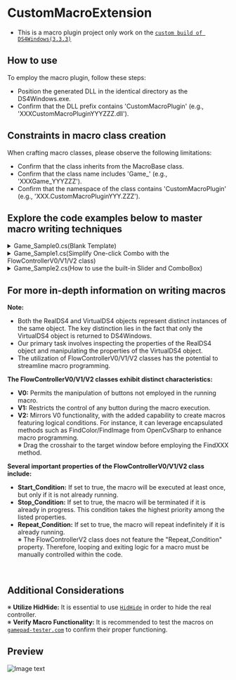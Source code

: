 # CustomMacroExtension
* This is a macro plugin project only work on the [`custom build of DS4Windows(3.3.3)`](https://github.com/TRARS/DS4Windows)  

## How to use
To employ the macro plugin, follow these steps:
* Position the generated DLL in the identical directory as the DS4Windows.exe.
* Confirm that the DLL prefix contains 'CustomMacroPlugin' (e.g.,  'XXXCustomMacroPluginYYYZZZ.dll').

## Constraints in macro class creation
When crafting macro classes, please observe the following limitations:
* Confirm that the class inherits from the MacroBase class.
* Confirm that the class name includes 'Game_' (e.g.,  'XXXGame_YYYZZZ').
* Confirm that the namespace of the class contains 'CustomMacroPlugin' (e.g., 'XXX.CustomMacroPluginYYY.ZZZ').   

## Explore the code examples below to master macro writing techniques
<details><summary>Game_Sample0.cs(Blank Template)</summary>

```csharp
using CustomMacroBase;
using CustomMacroBase.Helper.Attributes;

//This sample introduces three Toggle buttons to the UI.
//It focuses on demonstrating the addition of Toggle buttons and does not implement macros.
namespace CustomMacroPlugin1.MacroSample
{
    [SortIndex(200)]
    partial class Game_Sample0 : MacroBase
    {
        public override void Init()
        {
            MainGate.Text = "Main_ToggleButton";

            MainGate.Add(CreateTVN("Sub_ToggleButton_0"));
            MainGate.Add(CreateTVN("Sub_ToggleButton_1"));
            MainGate.Add(CreateTVN("Sub_ToggleButton_2"));
        }

        public override void UpdateState()
        {
            if (MainGate.Enable is false) { return; }

            if (MainGate[0].Enable) { }
            if (MainGate[1].Enable) { }
            if (MainGate[2].Enable) { }
        }
    }
}
```
</details>


<details><summary>Game_Sample1.cs(Simplify One-click Combo with the FlowControllerV0/V1/V2 class)</summary>

```csharp
using CustomMacroBase;
using CustomMacroBase.Helper.Attributes;
using CustomMacroBase.Helper.Tools.FlowManager;
using CustomMacroBase.Helper.Tools.TimeManager;
using System;
using System.Collections.Generic;

//This sample introduces three Toggle buttons to the UI, with each button corresponding to a distinct macro.
//This simplifies the process of macro creation, making it more user-friendly.
namespace CustomMacroPlugin1.MacroSample
{
    [SortIndex(201)]
    partial class Game_Sample1 : MacroBase
    {
        readonly StopwatchTask StopwatchTask = new();

        public override void Init()
        {
            MainGate.Text = "Slain Albinauric mobs. All macros are activated by pressing □ and termination upon pressing ○";

            MainGate.Add(CreateTVN("Sacred Relic Sword V0", groupName: "jmB!$h@T"));
            MainGate.Add(CreateTVN("Sacred Relic Sword V1", groupName: "jmB!$h@T"));
            MainGate.Add(CreateTVN("Sacred Relic Sword V2", groupName: "jmB!$h@T"));
        }

        public override void UpdateState()
        {
            if (MainGate.Enable is false) { return; }

            if (MainGate[0].Enable) { Macro0(); }
            if (MainGate[1].Enable) { Macro1(); }
            if (MainGate[2].Enable) { Macro2(); }
        }
    }

    //Sacred Relic Sword V0 —— During macro execution, we can still operate buttons that are not utilized within the macro.
    partial class Game_Sample1
    {
        FlowControllerV0 Macro0_Flow = new("Sacred Relic Sword V0", () => { VirtualDS4.Square = false; }) //Before each action in the macro is executed, □ will be released.
        {
            new(()=>{ VirtualDS4.Circle = true; VirtualDS4.LX = 72; VirtualDS4.LY = 0; },2200),
            new(()=>{ VirtualDS4.Circle = true; VirtualDS4.LX = 16; VirtualDS4.LY = 0; },1400),
            new(()=>{ VirtualDS4.Circle = true; VirtualDS4.LX = 72; VirtualDS4.LY = 0; },100),

            new(()=>{ VirtualDS4.L2 = 255; },5500),
            new(()=>{ VirtualDS4.OutputTouchButton = true;},400),
            new(()=>{ VirtualDS4.Triangle = true;},200),
            new(()=>{ VirtualDS4.Cross = true;},100),
            new(()=>{ VirtualDS4.Cross = false;},100),
            new(()=>{ VirtualDS4.Cross = true;},100),

            new(4600),//Loading time
        };

        private void Macro0()
        {
            Macro0_Flow.Start_Condition = RealDS4.Square;//Activated by pressing □
            Macro0_Flow.Stop_Condition = RealDS4.Circle;//Termination upon pressing ○
            Macro0_Flow.Repeat_Condition = true;//Automatic Loop
            Macro0_Flow.ExecuteMacro();
        }
    }

    //Sacred Relic Sword V1 —— During macro execution, we are unable to operate any buttons.
    partial class Game_Sample1
    {
        FlowControllerV1 Macro1_Flow = new("Sacred Relic Sword V1")
        {
            new(btnKey.Circle,true),
            new(btnKey.LX,72), new(btnKey.LY,0), new(2200),
            new(btnKey.LX,16), new(btnKey.LY,0), new(1400),
            new(btnKey.LX,72), new(btnKey.LY,0), new(100),
            new(btnKey.Circle, false), new(btnKey.LX, 128), new(btnKey.LY, 128),//※ Unlike V0, we need to manually reset the state of the buttons used previously.

            new(btnKey.L2,255,5500),
            new(btnKey.L2,0),//※ Unlike V0, we need to manually reset the state of the buttons used previously

            new(btnKey.OutputTouchButton,true,400),
            new(btnKey.OutputTouchButton,false),//※ Unlike V0, we need to manually reset the state of the buttons used previously

            new(btnKey.Triangle,true,200),
            new(btnKey.Triangle,false),//※ Unlike V0, we need to manually reset the state of the buttons used previously

            new(btnKey.Cross,true,100),
            new(btnKey.Cross,false,100),
            new(btnKey.Cross,true,100),
            new(btnKey.Cross,false),//※ Unlike V0, we need to manually reset the state of the buttons used previously

            new(4600),//Loading time
        };

        private void Macro1()
        {
            Macro1_Flow.Start_Condition = RealDS4.Square;//Activated by pressing □
            Macro1_Flow.Stop_Condition = RealDS4.Circle;//Termination upon pressing ○
            Macro1_Flow.Repeat_Condition = true;//Automatic Loop
            Macro1_Flow.ExecuteMacro(VirtualDS4);//※ Unlike V0, we need to pass VirtualDS4 as a parameter here.
        }
    }

    //Sacred Relic Sword V2 —— During macro execution, we can still operate buttons that are not utilized within the macro.
    partial class Game_Sample1
    {
        FlowControllerV2? Macro2_Flow;

        private void Macro2()
        {
            Macro2_Flow ??= new("Sacred Relic Sword V2", () => { VirtualDS4.Square = false; }) //Before each action in the macro is executed, □ will be released.
            {
                (x, y, z) => { Macro2_Detail(ref x[0], ref y[0], ref z); }
            };
            Macro2_Flow.Start_Condition = RealDS4.Square;//Activated by pressing □
            Macro2_Flow.Stop_Condition = RealDS4.Circle;//Termination upon pressing ○
            Macro2_Flow.ExecuteMacro();
        }

        private void Macro2_Detail(ref Action _action, ref bool _cancel, ref Func<int, bool> _wait)
        {
            var wait = _wait;

            int pRunes = 0;//Used to keep track of the current number of runes
            Dictionary<Action, int> ActionList = new()
            {
                {() => { VirtualDS4.Circle = true; VirtualDS4.LX = 72; VirtualDS4.LY = 0; },2200},
                {() => { VirtualDS4.Circle = true; VirtualDS4.LX = 16; VirtualDS4.LY = 0; },1400},
                {() => { VirtualDS4.Circle = true; VirtualDS4.LX = 72; VirtualDS4.LY = 0; },100},

                {() => { VirtualDS4.L2 = 255; },5500},
                {() => { VirtualDS4.OutputTouchButton = true; },400},
                {() => { VirtualDS4.Triangle = true; },200},
                {() => { VirtualDS4.Cross = true; },100},
                {() => { VirtualDS4.Cross = false; },100},
                {() => { VirtualDS4.Cross = true; },100},

                {() => { },4600 } //Loading time
            };

            while (_cancel is false)
            {
                //Performing numerical recognition in another thread.
                StopwatchTask["2scGb%&p"].Run((sw) =>
                {
                    var cancel_a_lengthy_delay = wait(2800);//Waiting for the numbers to stop jumping.
                    if (cancel_a_lengthy_delay) { return; }

                    sw.Restart();
                    {
                        if (int.TryParse(FindNumber(new(1730, 1020, 130, 24), CustomMacroBase.PixelMatcher.OpenCV.DeviceType.Mkldnn), out int cRunes))//Get the number of runes.
                        {
                            Print($"Runes: {cRunes} (+{cRunes - pRunes}) -> ({sw.ElapsedMilliseconds}ms)");
                            pRunes = cRunes;
                        }
                        else { Print($"Runes: Error"); }
                    }
                    sw.Stop();
                });

                //Execute pre-defined actions in sequence.
                foreach (var item in ActionList)
                {
                    if (_cancel) { return; }

                    _action = item.Key; wait(item.Value);
                }
            }
        }
    }
}
```
</details>


<details><summary>Game_Sample2.cs(How to use the built-in Slider and ComboBox)</summary>

```csharp
using CustomMacroBase;
using CustomMacroBase.Helper;
using CustomMacroBase.Helper.Attributes;
using CustomMacroBase.Helper.Tools.FlowManager;
using System;
using System.Collections.ObjectModel;

//This sample illustrates how to use the built-in Slider and ComboBox.
namespace CustomMacroPlugin1.MacroSample
{
    partial class Game_Sample2
    {
        enum ComboBoxEnum
        {
            delay128, delay256, delay512, delay1024,
        }

        class InnerModel
        {
            public double SliderValue = 0;
            public ComboBoxEnum ComboBoxSelectedItem = ComboBoxEnum.delay128;
            public ObservableCollection<string> ComboBoxItemsSource = ConvertEnumToObservableCollection<ComboBoxEnum>();

            private static ObservableCollection<string> ConvertEnumToObservableCollection<T>() where T : Enum
            {
                return new ObservableCollection<string>(Enum.GetNames(typeof(T)));
            }
        }

        class InnerViewModel : NotificationObject
        {
            InnerModel model = new();

            public double SliderValue
            {
                get => model.SliderValue;
                set
                {
                    if (model.SliderValue != value)
                    {
                        model.SliderValue = Math.Floor(value);
                        NotifyPropertyChanged();
                    }
                }
            }
            public ComboBoxEnum ComboBoxSelectedItem
            {
                get => model.ComboBoxSelectedItem;
                set
                {
                    if (model.ComboBoxSelectedItem != value)
                    {
                        model.ComboBoxSelectedItem = value;
                        NotifyPropertyChanged();
                    }
                }
            }
            public ObservableCollection<string> ComboBoxItemsSource
            {
                get => model.ComboBoxItemsSource;
                set
                {
                    if (model.ComboBoxItemsSource != value)
                    {
                        model.ComboBoxItemsSource = value;
                        NotifyPropertyChanged();
                    }
                }
            }
        }

        static InnerViewModel viewmodel = new();
    }

    [SortIndex(202)]
    partial class Game_Sample2 : MacroBase
    {
        public override void Init()
        {
            MainGate.Text = "Slider and ComboBox";

            MainGate.Add(CreateTVN("hold press □ to observe the delay during rapid firing")); //[0]
            MainGate[0].AddEx(() => CreateSlider(5, 1000, viewmodel, nameof(viewmodel.SliderValue), 1, sliderTextPrefix: $"delay:", defalutValue: 50, sliderTextSuffix: $"ms"));

            MainGate.Add(CreateTVN("hold press ○ to observe the delay during rapid firing")); //[1]
            MainGate[1].AddEx(() => CreateComboBox(viewmodel, nameof(viewmodel.ComboBoxItemsSource), nameof(viewmodel.ComboBoxSelectedItem), commentText: "ms", defalutIndex: 0));
        }

        public override void UpdateState()
        {
            if (MainGate.Enable is false) { return; }

            if (MainGate[0].Enable) { Macro0(); }
            if (MainGate[1].Enable) { Macro1(); }
        }
    }

    partial class Game_Sample2
    {
        FlowControllerV0 Macro0_Flow = new("Macro0", () => { VirtualDS4.Square = false; })
        {
            new(()=>{ VirtualDS4.Square = true;}, 50),
            new(()=>{ VirtualDS4.Square = false;},()=>(int)viewmodel.SliderValue),
        };

        private void Macro0()
        {
            Macro0_Flow.Start_Condition = RealDS4.Square; //Activated by pressing □
            Macro0_Flow.Stop_Condition = RealDS4.Square is false; //Termination upon releasing □
            Macro0_Flow.Repeat_Condition = true;
            Macro0_Flow.ExecuteMacro();
        }
    }

    partial class Game_Sample2
    {
        FlowControllerV0? Macro1_Flow;

        Func<int> durationfunc = () =>
        {
            switch (viewmodel.ComboBoxSelectedItem)
            {
                case ComboBoxEnum.delay128: return 128;
                case ComboBoxEnum.delay256: return 256;
                case ComboBoxEnum.delay512: return 512;
                case ComboBoxEnum.delay1024: return 1024;
                default: return 1024;
            }
        };

        private void Macro1()
        {
            Macro1_Flow ??= new("Macro1", () => { VirtualDS4.Circle = false; })
            {
                new(() => { VirtualDS4.Circle = true; }, 50),
                new(() => { VirtualDS4.Circle = false; }, durationfunc),
            };

            Macro1_Flow.Start_Condition = RealDS4.Circle;  //Activated by pressing ○
            Macro1_Flow.Stop_Condition = RealDS4.Circle is false;  //Termination upon releasing ○
            Macro1_Flow.Repeat_Condition = true;
            Macro1_Flow.ExecuteMacro();
        }
    }
}
```
</details>

## For more in-depth information on writing macros
<strong>Note:</strong><br>
* Both the RealDS4 and VirtualDS4 objects represent distinct instances of the same object. The key distinction lies in the fact that only the VirtualDS4 object is returned to DS4Windows.<br>
* Our primary task involves inspecting the properties of the RealDS4 object and manipulating the properties of the VirtualDS4 object.<br>
* The utilization of FlowControllerV0/V1/V2 classes has the potential to streamline macro programming.<br>

<strong>The FlowControllerV0/V1/V2 classes exhibit distinct characteristics:</strong><br>
* <strong>V0:</strong> Permits the manipulation of buttons not employed in the running macro.<br>
* <strong>V1:</strong> Restricts the control of any button during the macro execution.<br>
* <strong>V2:</strong> Mirrors V0 functionality, with the added capability to create macros featuring logical conditions. For instance, it can leverage encapsulated methods such as FindColor/FindImage from OpenCvSharp to enhance macro programming.<br>
※ Drag the crosshair to the target window before employing the FindXXX method.

<strong>Several important properties of the FlowControllerV0/V1/V2 class include:</strong><br>
* <strong>Start_Condition:</strong> If set to true, the macro will be executed at least once, but only if it is not already running.<br>
* <strong>Stop_Condition:</strong> If set to true, the macro will be terminated if it is already in progress. This condition takes the highest priority among the listed properties.<br>
* <strong>Repeat_Condition:</strong> If set to true, the macro will repeat indefinitely if it is already running.<br>
※ The FlowControllerV2 class does not feature the "Repeat_Condition" property. Therefore, looping and exiting logic for a macro must be manually controlled within the code.
<br>

## Additional Considerations
※ <strong>Utilize HidHide:</strong> It is essential to use [`HidHide`](https://github.com/ViGEm/HidHide/releases) in order to hide the real controller.<br>
※ <strong>Verify Macro Functionality:</strong> It is recommended to test the macros on [`gamepad-tester.com`](https://gamepad-tester.com/) to confirm their proper functioning.<br>


## Preview
![Image text](https://i.imgur.com/Hw3LKqU.png)
